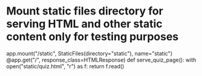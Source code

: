 # Mount static files directory for serving HTML and other static content only for testing purposes
app.mount("/static", StaticFiles(directory="static"), name="static")
@app.get("/", response_class=HTMLResponse)
def serve_quiz_page():
    with open("static/quiz.html", "r") as f:
        return f.read()